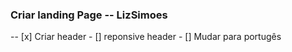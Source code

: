 ### Criar landing Page -- LizSimoes

  -- [x] Criar header
    - [] reponsive header
      - [] Mudar para portugês

